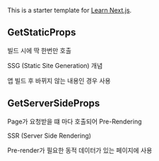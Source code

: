 This is a starter template for [Learn Next.js](https://nextjs.org/learn).

## GetStaticProps

빌드 시에 딱 한번만 호출

SSG (Static Site Generation) 개념

앱 빌드 후 바뀌지 않는 내용인 경우 사용

## GetServerSideProps

Page가 요청받을 떄 마다 호출되어 Pre-Rendering

SSR (Server Side Rendering)

Pre-render가 필요한 동적 데이터가 있는 페이지에 사용
